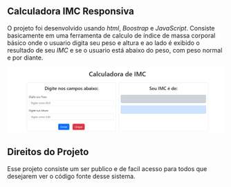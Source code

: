 ## Calculadora IMC Responsiva

O projeto foi desenvolvido usando *html*, *Boostrap* e *JavaScript*. Consiste basicamente em uma ferramenta de calculo de índice de massa corporal básico onde o usuario digita seu peso e altura e ao lado é exibido o resultado de seu *IMC* e se o usuario está abaixo do peso, com peso normal e por diante.

![Tela do projeto](tela-principal.png)

## Direitos do Projeto

Esse projeto consiste um ser publico e de facil acesso para todos que desejarem ver o código fonte desse sistema.

